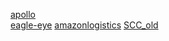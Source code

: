 [apollo](https://apollo-audit.corp.amazon.com/)<br/>
[eagle-eye](https://eagleeye-na.amazon.com/search)
[amazonlogistics](https://www.amazonlogistics.com/?)
[SCC_old](https://logistics.amazon.com/station/dashboard/MainBoard)

